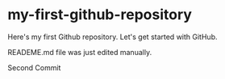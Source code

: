 # my-first-github-repository
Here's my first Github repository. Let's get started with GitHub. 

READEME.md file was just edited manually. 

Second Commit
